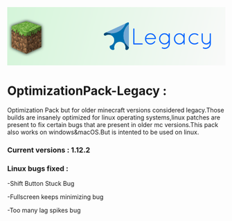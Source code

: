 <img src="https://github.com/DavidescuEMI/Minecraft-Optimization-Pack-LE/blob/main/Community%20Builds/OP-Legacy/github-assets/banner.png?raw=true"/>

# OptimizationPack-Legacy :
Optimization Pack but for older minecraft versions considered legacy.Those builds are insanely optimized for linux operating systems,linux patches are present to fix certain bugs that are present in older mc versions.This pack also works on windows&macOS.But is intented to be used on linux.

### Current versions : 1.12.2

### Linux bugs fixed :
-Shift Button Stuck Bug

-Fullscreen keeps minimizing bug

-Too many lag spikes bug


 
